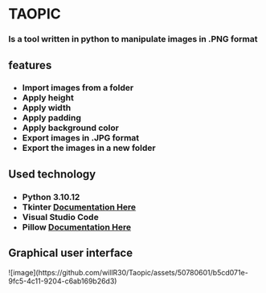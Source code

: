 <h1>TAOPIC</h1>
<h3>Is a tool written in python to manipulate images in .PNG format</h3>

<h2>features</h2>

<h3>
    <ul>
        <li>Import images from a folder</li>
        <li>Apply height</li> 
        <li>Apply width</li> 
        <li>Apply padding</li> 
        <li>Apply background color</li> 
        <li>Export images in .JPG format</li>
        <li>Export the images in a new folder</li> 
    </ul>
</h3>


<h2>Used technology</h2>
<h3>
    <ul>
        <li>Python 3.10.12</li>
        <li>Tkinter <a href="https://docs.python.org/es/3/library/tkinter.html"> Documentation Here</a></li> 
        <li>Visual Studio Code </li> 
        <li>Pillow <a href="https://pypi.org/project/Pillow/"> Documentation Here</a></li> 
    </ul>
</h3>

<h2>Graphical user interface</h2>
![image](https://github.com/willR30/Taopic/assets/50780601/b5cd071e-9fc5-4c11-9204-c6ab169b26d3)

